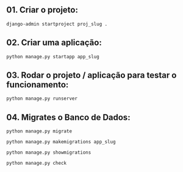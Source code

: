 

## 01. Criar o projeto:
```
django-admin startproject proj_slug .

```

## 02. Criar uma aplicação:
```
python manage.py startapp app_slug
```

## 03. Rodar o projeto / aplicação para testar o funcionamento:
```
python manage.py runserver

```

## 04.  Migrates o Banco de Dados:
```
python manage.py migrate

python manage.py makemigrations app_slug

python manage.py showmigrations

python manage.py check
```


